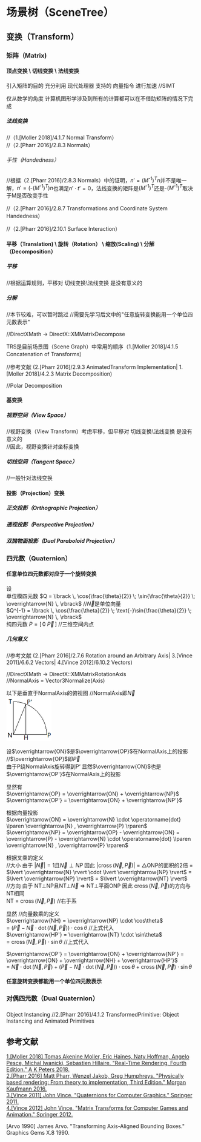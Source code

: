 # 场景树（SceneTree）  
  
## 变换（Transform）  
  
### 矩阵（Matrix)  
  
#### 顶点变换 \ 切线变换 \ 法线变换  

引入矩阵的目的 充分利用 现代处理器 支持的 向量指令 进行加速 //SIMT   

仅从数学的角度 计算机图形学涉及到所有的计算都可以在不借助矩阵的情况下完成   
  
##### 法线变换  
//（1.\[Moller 2018\]/4.1.7 Normal Transform）  
//（2.\[Pharr 2016\]/2.8.3 Normals）  
  
###### 手性（Handedness）  

//根据（2.\[Pharr 2016\]/2.8.3 Normals）中的证明，$n'={\lparen M^{\text{-}1} \rparen}^T n$并不是唯一解，$n'= \lparen \text{-} {\lparen M^{\text{-}1} \rparen}^T \rparen n$也满足$n' \cdot t' = 0$，法线变换的矩阵是${\lparen M^{\text{-}1} \rparen}^T$还是$\text{-} {\lparen M^{\text{-}1} \rparen}^T$取决于M是否改变手性  
  
//（2.\[Pharr 2016\]/2.8.7 Transformations and Coordinate System Handedness）  
  
//（2.\[Pharr 2016\]/2.10.1 Surface Interaction）    
  

#### 平移（Translation) \ 旋转（Rotation） \ 缩放(Scaling) \ 分解（Decomposition）  

##### 平移
  
//根据运算规则，平移对 切线变换\法线变换 是没有意义的
  
##### 分解
//本节较难，可以暂时跳过
//需要先学习后文中的"任意旋转变换能用一个单位四元数表示"  
  
//DirectXMath -> DirectX::XMMatrixDecompose  
  
TRS是目前场景图（Scene Graph）中常用的顺序（1.\[Moller 2018\]/4.1.5 Concatenation of Transforms）  
  
  
//参考文献 (2.\[Pharr 2016\]/2.9.3 AnimatedTransform Implementation| 1.\[Moller 2018\]/4.2.3 Matrix Decomposition)  
  
//Polar Decomposition

#### 基变换  
  
##### 视野空间（View Space）  
  
//视野变换（View Transform）考虑平移，但平移对 切线变换\法线变换 是没有意义的  
//因此，视野变换针对坐标变换  
  
##### 切线空间（Tangent Space）  
  
//一般针对法线变换  
  
#### 投影（Projection）变换  
  
##### 正交投影（Orthographic Projection）   
  
##### 透视投影（Perspective Projection）        
  
##### 双抛物面投影（Dual Paraboloid Projection）   
  
### 四元数（Quaternion）  
  
#### 任意单位四元数都对应于一个旋转变换  
  
设  
单位模四元数 $Q = \lbrack \, \cos{\frac{\theta}{2}} \; \sin{\frac{\theta}{2}} \; \overrightarrow{N} \, \rbrack$ //$\overrightarrow{N}$是单位向量    
$Q^{-1} = \lbrack \, \cos{\frac{\theta}{2}} \; \text{-}\sin{\frac{\theta}{2}} \; \overrightarrow{N} \, \rbrack$  
纯四元数 $P = \lbrack \, 0 \: \overrightarrow{P} \, \rbrack$ //三维空间内点  

##### 几何意义  

//参考文献 (2.\[Pharr 2016\]/2.7.6 Rotation around an Arbitrary Axis| 3.\[Vince 2011\]/6.6.2 Vectors| 4.\[Vince 2012\]/6.10.2 Vectors)  

//DirectXMath -> DirectX::XMMatrixRotationAxis  
//NormalAxis = Vector3Normalize(Axis) 

以下是垂直于NormalAxis的俯视图 //NormalAxis即$\overrightarrow{N}$  
![](./SceneTree-1.png)  
  
设$\overrightarrow{ON}$是$\overrightarrow{OP}$在NormalAxis上的投影 //$\overrightarrow{OP}$即$\overrightarrow{P}$  
由于P绕NormalAxis旋转得到P‘ 显然$\overrightarrow{ON}$也是$\overrightarrow{OP'}$在NormalAxis上的投影  
  
显然有  
$\overrightarrow{OP} = \overrightarrow{ON} + \overrightarrow{NP}$  
$\overrightarrow{OP'} = \overrightarrow{ON} + \overrightarrow{NP'}$  
  
根据向量投影  
$\overrightarrow{ON} = \overrightarrow{N} \cdot \operatorname{dot} \lparen \overrightarrow{N} , \overrightarrow{P} \rparen$  
$\overrightarrow{NP} = \overrightarrow{OP} - \overrightarrow{ON} =  \overrightarrow{P} -  \overrightarrow{N} \cdot \operatorname{dot} \lparen \overrightarrow{N} , \overrightarrow{P} \rparen$  
  
根据叉乘的定义  
//大小 由于 $\lvert \overrightarrow{N} \rvert=1$且$\overrightarrow{N} \perp NP$ 因此 $\lvert \operatorname{cross} \lparen \overrightarrow{N} , \overrightarrow{P} \rparen \rvert$ = △ONP的面积的2倍 = $\lvert \overrightarrow{N} \rvert \cdot \lvert \overrightarrow{NP} \rvert$ = $\lvert \overrightarrow{NP} \rvert$ = $\lvert \overrightarrow{NT} \rvert$  
//方向 由于 NT$\perp$NP且NT$\perp$$\overrightarrow{N}$ => NT$\perp$平面ONP 因此 $\operatorname{cross} \lparen \overrightarrow{N} , \overrightarrow{P} \rparen$的方向与NT相同  
NT = $\operatorname{cross} \lparen \overrightarrow{N} , \overrightarrow{P} \rparen$ //右手系  
  
显然 //向量数乘的定义  
$\overrightarrow{NH} = \overrightarrow{NP} \cdot \cos\theta$  
= $\lparen \overrightarrow{P} -  \overrightarrow{N} \cdot \operatorname{dot} \lparen \overrightarrow{N} , \overrightarrow{P} \rparen \rparen \cdot \cos\theta$ //上式代入  
$\overrightarrow{HP'} = \overrightarrow{NT} \cdot \sin\theta$   
= $\operatorname{cross} \lparen \overrightarrow{N} , \overrightarrow{P} \rparen \cdot \sin\theta$ //上式代入  
  
$\overrightarrow{OP'} = \overrightarrow{ON} + \overrightarrow{NP'} = \overrightarrow{ON} + \overrightarrow{NH} + \overrightarrow{HP'}$  
= $\overrightarrow{N} \cdot \operatorname{dot} \lparen \overrightarrow{N} , \overrightarrow{P} \rparen + \lparen \overrightarrow{P} -  \overrightarrow{N} \cdot \operatorname{dot} \lparen \overrightarrow{N} , \overrightarrow{P} \rparen \rparen \cdot \cos\theta + \operatorname{cross} \lparen \overrightarrow{N} , \overrightarrow{P} \rparen \cdot \sin\theta$  
  
#### 任意旋转变换都能用一个单位四元数表示  
  
  
### 对偶四元数（Dual Quaternion）  
  

### 
Object Instancing //2.\[Pharr 2016\]/4.1.2 TransformedPrimitive: Object Instancing and Animated Primitives  


## 参考文献  
[1.\[Moller 2018\] Tomas Akenine Moller, Eric Haines, Naty Hoffman, Angelo Pesce, Michal Iwanicki, Sebastien Hillaire. "Real-Time Rendering, Fourth Edition." A K Peters 2018.](http://www.realtimerendering.com)  
[2.\[Pharr 2016\] Matt Pharr, Wenzel Jakob, Greg Humphreys. "Physically based rendering: From theory to implementation, Third Edition." Morgan Kaufmann 2016.](http://www.pbr-book.org)  
[3.\[Vince 2011\] John Vince. "Quaternions for Computer Graphics." Springer 2011.](http://www.johnvince.co.uk)  
[4.\[Vince 2012\] John Vince. "Matrix Transforms for Computer Games and Animation." Springer 2012.](http://www.johnvince.co.uk)  

\[Arvo 1990\] James Arvo. "Transforming Axis-Aligned Bounding Boxes." Graphics Gems X.8 1990.

